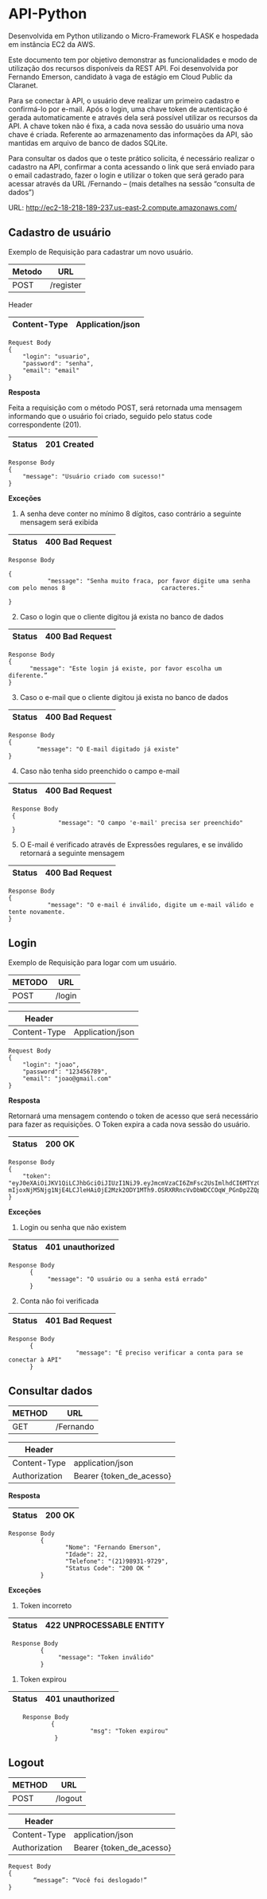 # API-Python

Desenvolvida em Python utilizando o Micro-Framework FLASK e hospedada em instância EC2 da AWS.

Este documento tem por objetivo demonstrar as funcionalidades e modo de utilização dos recursos disponíveis da REST API. Foi desenvolvida por Fernando Emerson, candidato à vaga de estágio em Cloud Public da Claranet. 

Para se conectar à API, o usuário deve realizar um primeiro cadastro e confirmá-lo por e-mail. Após o login, uma chave token de autenticação é gerada automaticamente e através dela será possível utilizar os recursos da API. A chave token não é fixa, a cada nova sessão do usuário uma nova chave é criada. Referente ao armazenamento das informações da API, são mantidas em arquivo de banco de dados SQLite. 

Para consultar os dados que o teste prático solicita, é necessário realizar o cadastro na API, confirmar a conta acessando o link que será enviado para o email cadastrado, fazer o login e utilizar o token que será gerado para acessar através da URL /Fernando – (mais detalhes na sessão “consulta de dados”)

URL: http://ec2-18-218-189-237.us-east-2.compute.amazonaws.com/

## Cadastro de usuário

Exemplo de Requisição para cadastrar um novo usuário.

| Metodo | URL       |
| ------ | --------- |
| POST   | /register |

Header

| Content-Type | Application/json |
| ------------ | ---------------- |

```
Request Body
{
    "login": "usuario",
    "password": "senha",
    "email": "email"
}
```

**Resposta**

Feita a requisição com o método POST, será retornada uma mensagem informando que o usuário foi criado, seguido pelo status code correspondente (201).

| Status | 201 Created |
| ------ | ----------- |

```
Response Body
{
    "message": "Usuário criado com sucesso!"
}
```

**Exceções**

1. A senha deve conter no mínimo 8 dígitos, caso contrário a seguinte mensagem será exibida

| Status | 400 Bad Request |
| ------ | --------------- |

```
Response Body

{
           "message": "Senha muito fraca, por favor digite uma senha com pelo menos 8 							caracteres."

}
```




2.	Caso o login que o cliente digitou já exista no banco de dados

| Status | 400 Bad Request |
| ------ | --------------- |

```
Response Body
{
      "message": "Este login já existe, por favor escolha um diferente.”
}
```




3.	Caso o e-mail que o cliente digitou já exista no banco de dados	      

| Status | 400 Bad Request |
| ------ | --------------- |

```
Response Body
{
        "message": "O E-mail digitado já existe"
}
```



4.	Caso não tenha sido preenchido o campo e-mail

| Status | 400 Bad Request |
| ------ | --------------- |

```
 Response Body
 {
              "message": "O campo 'e-mail' precisa ser preenchido"
 }

```



5.	O E-mail é verificado através de Expressões regulares, e se inválido retornará a seguinte mensagem

| Status | 400 Bad Request |
| ------ | --------------- |

```
Response Body
{
           "message": "O e-mail é inválido, digite um e-mail válido e tente novamente.
}
```

## Login

Exemplo de Requisição para logar com um usuário.

| METODO | URL    |
| ------ | ------ |
| POST   | /login |

| Header       |                  |
| ------------ | ---------------- |
| Content-Type | Application/json |

```
Request Body
{
    "login": "joao",
    "password": "123456789",
    "email": "joao@gmail.com"
}
```

**Resposta** 

Retornará uma mensagem contendo o token de acesso que será necessário para fazer as requisições.
O Token expira a cada nova sessão do usuário.

| Status | 200 OK |
| ------ | ------ |

```
Response Body
{
    "token":  "eyJ0eXAiOiJKV1QiLCJhbGciOiJIUzI1NiJ9.eyJmcmVzaCI6ZmFsc2UsImlhdCI6MTYzOTY4NTYxOCwianRpIjoiYzg2ODFkZGEtMTM1My00NjRlLTgwOWEtM2NiM2QyNzBlNjMzIiwidHlwZSI6ImFjY2VzcyIsInN1YiI6MSwibmJ mIjoxNjM5Njg1NjE4LCJleHAiOjE2Mzk2ODY1MTh9.OSRXRRncVvDbWDCCOqW_PGnDp2ZQpncON9GVXBdwoLE"     
}
```

**Exceções**

1.	Login ou senha que não existem

| Status | 401 unauthorized |
| ------ | ---------------- |

```
Response Body
	  {
           "message": "O usuário ou a senha está errado"
      }
```



2.	Conta não foi verificada

| Status | 401 Bad Request |
| ------ | --------------- |

```
Response Body
	  {
                   "message": "É preciso verificar a conta para se conectar à API"
      }
```



## Consultar dados 

| METHOD | URL       |
| ------ | --------- |
| GET    | /Fernando |

| Header        |                          |
| ------------- | ------------------------ |
| Content-Type  | application/json         |
| Authorization | Bearer {token_de_acesso} |

**Resposta**

| Status | 200 OK |
| ------ | ------ |

```
Response Body
	     {
            	"Nome": "Fernando Emerson",
           	 	"Idade": 22,
            	"Telefone": "(21)98931-9729",
            	"Status Code": "200 OK "
         }
```



**Exceções**

1.	Token incorreto

| Status | 422 UNPROCESSABLE ENTITY |
| ------ | ------------------------ |

```
 Response Body
	 	 {
              "message": "Token inválido"
         }
```




1.	Token expirou

| Status | 401 unauthorized |
| ------ | ---------------- |

```
	Response Body
	 		{
                       "msg": "Token expirou"
             }
```




## Logout

| METHOD | URL     |
| ------ | ------- |
| POST   | /logout |

| Header        |                          |
| ------------- | ------------------------ |
| Content-Type  | application/json         |
| Authorization | Bearer {token_de_acesso} |

```
Request Body
{
       “message”: “Você foi deslogado!”
}
```

